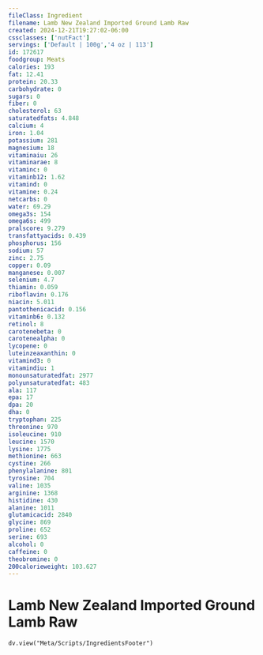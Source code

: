 ```yaml
---
fileClass: Ingredient
filename: Lamb New Zealand Imported Ground Lamb Raw
created: 2024-12-21T19:27:02-06:00
cssclasses: ['nutFact']
servings: ['Default | 100g','4 oz | 113']
id: 172617
foodgroup: Meats
calories: 193
fat: 12.41
protein: 20.33
carbohydrate: 0
sugars: 0
fiber: 0
cholesterol: 63
saturatedfats: 4.848
calcium: 4
iron: 1.04
potassium: 281
magnesium: 18
vitaminaiu: 26
vitaminarae: 8
vitaminc: 0
vitaminb12: 1.62
vitamind: 0
vitamine: 0.24
netcarbs: 0
water: 69.29
omega3s: 154
omega6s: 499
pralscore: 9.279
transfattyacids: 0.439
phosphorus: 156
sodium: 57
zinc: 2.75
copper: 0.09
manganese: 0.007
selenium: 4.7
thiamin: 0.059
riboflavin: 0.176
niacin: 5.011
pantothenicacid: 0.156
vitaminb6: 0.132
retinol: 8
carotenebeta: 0
carotenealpha: 0
lycopene: 0
luteinzeaxanthin: 0
vitamind3: 0
vitamindiu: 1
monounsaturatedfat: 2977
polyunsaturatedfat: 483
ala: 117
epa: 17
dpa: 20
dha: 0
tryptophan: 225
threonine: 970
isoleucine: 910
leucine: 1570
lysine: 1775
methionine: 663
cystine: 266
phenylalanine: 801
tyrosine: 704
valine: 1035
arginine: 1368
histidine: 430
alanine: 1011
glutamicacid: 2840
glycine: 869
proline: 652
serine: 693
alcohol: 0
caffeine: 0
theobromine: 0
200calorieweight: 103.627
---
```


# Lamb New Zealand Imported Ground Lamb Raw

```dataviewjs
dv.view("Meta/Scripts/IngredientsFooter")
```